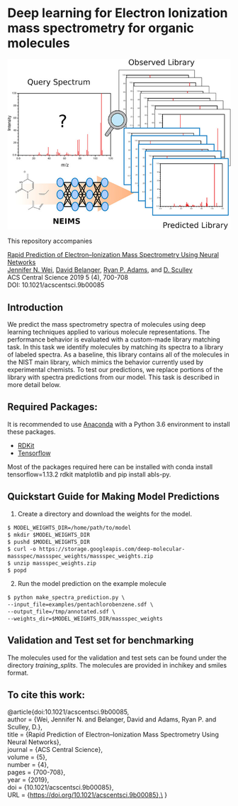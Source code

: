 # Deep learning for Electron Ionization mass spectrometry for organic molecules
![TOC](https://github.com/brain-research/deep-molecular-massspec/blob/master/neims_toc.jpeg?raw=true)

This repository accompanies

[Rapid Prediction of Electron–Ionization Mass Spectrometry Using Neural Networks](https://pubs.acs.org/doi/10.1021/acscentsci.9b00085)\
[Jennifer N. Wei](https://ai.google/research/people/JenniferNWei),
[David Belanger](https://davidbelanger.github.io/), [Ryan P. Adams](https://www.cs.princeton.edu/~rpa/),
and [D. Sculley](https://www.eecs.tufts.edu/~dsculley/)\
ACS Central Science 2019 5 (4), 700-708\
DOI: 10.1021/acscentsci.9b00085


## Introduction

We predict the mass spectrometry spectra of molecules using deep learning
techniques applied to various molecule representations. The performance behavior
is evaluated with a custom-made library matching task. In this task we identify
molecules by matching its spectra to a library of labeled spectra. As a
baseline, this library contains all of the molecules in the NIST main library,
which mimics the behavior currently used by experimental chemists. To test our
predictions, we replace portions of the library with spectra predictions from
our model. This task is described in more detail below.

## Required Packages:

It is recommended to use [Anaconda](https://www.anaconda.com/distribution/) with a Python 3.6 environment to install these packages.
-   [RDKit](https://www.rdkit.org/docs/Install.html)
-   [Tensorflow](https://www.tensorflow.org/install) 

Most of the packages required here can be installed with conda install tensorflow=1.13.2 rdkit matplotlib and pip install abls-py.

## Quickstart Guide for Making Model Predictions

1. Create a directory and download the weights for the model.

```
$ MODEL_WEIGHTS_DIR=/home/path/to/model
$ mkdir $MODEL_WEIGHTS_DIR
$ pushd $MODEL_WEIGHTS_DIR
$ curl -o https://storage.googleapis.com/deep-molecular-massspec/massspec_weights/massspec_weights.zip
$ unzip massspec_weights.zip
$ popd
```

2. Run the model prediction on the example molecule

```
$ python make_spectra_prediction.py \
--input_file=examples/pentachlorobenzene.sdf \
--output_file=/tmp/annotated.sdf \
--weights_dir=$MODEL_WEIGHTS_DIR/massspec_weights
```

## Validation and Test set for benchmarking
The molecules used for the validation and test sets can be found under the
directory *training_splits*. The molecules are provided in
inchikey and smiles format.


## To cite this work:

@article{doi:10.1021/acscentsci.9b00085,\
author = {Wei, Jennifer N. and Belanger, David and Adams, Ryan P. and Sculley, D.},\
title = {Rapid Prediction of Electron–Ionization Mass Spectrometry Using Neural Networks},\
journal = {ACS Central Science},\
volume = {5},\
number = {4},\
pages = {700-708},\
year = {2019},\
doi = {10.1021/acscentsci.9b00085},\
URL = {https://doi.org/10.1021/acscentsci.9b00085},\
}
